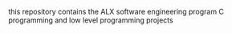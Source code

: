 this repository contains the ALX software engineering program C programming and low level programming projects
